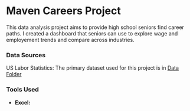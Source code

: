 # Maven Careers Project

This data analysis project aims to provide high school seniors find career paths.
I created a dashboard that seniors can use to explore wage and employement trends and compare across industries.

### Data Sources

US Labor Statistics: The primary dataset used for this project is in [Data Folder](Data)

### Tools Used

- **Excel:** 
